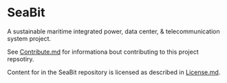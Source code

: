 # SeaBit
A sustainable maritime integrated power, data center, & telecommunication system project.

See [Contribute.md](https://github.com/BEICBIM/SeaBit/blob/master/Contribute.md) for informationa bout contributing to this project repsotiry.

Content for in the SeaBit repository is licensed as described in [License.md](https://github.com/BEICBIM/SeaBit/blob/master/License.md).

